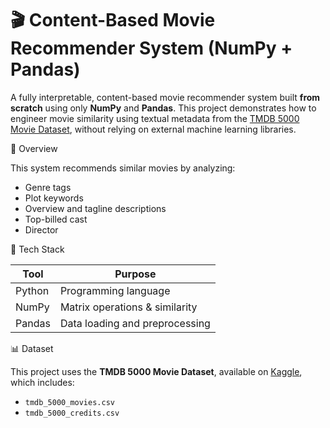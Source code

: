 # 🎬 Content-Based Movie Recommender System (NumPy + Pandas)

A fully interpretable, content-based movie recommender system built **from scratch** using only **NumPy** and **Pandas**. This project demonstrates how to engineer movie similarity using textual metadata from the [TMDB 5000 Movie Dataset](https://www.kaggle.com/datasets/tmdb/tmdb-movie-metadata), without relying on external machine learning libraries.

📖 Overview

This system recommends similar movies by analyzing:
- Genre tags
- Plot keywords
- Overview and tagline descriptions
- Top-billed cast
- Director


 🧰 Tech Stack

| Tool       | Purpose                         |
|------------|----------------------------------|
| Python     | Programming language             |
| NumPy      | Matrix operations & similarity   |
| Pandas     | Data loading and preprocessing   |

 
 📊 Dataset

This project uses the **TMDB 5000 Movie Dataset**, available on [Kaggle](https://www.kaggle.com/datasets/tmdb/tmdb-movie-metadata), which includes:
- `tmdb_5000_movies.csv`
- `tmdb_5000_credits.csv`

